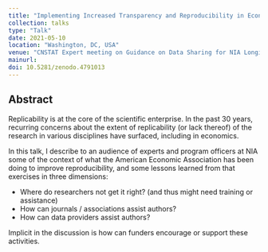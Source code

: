 ```yaml
---
title: "Implementing Increased Transparency and Reproducibility in Economics - Some Lessons"
collection: talks
type: "Talk"
date: 2021-05-10
location: "Washington, DC, USA"
venue: "CNSTAT Expert meeting on Guidance on Data Sharing for NIA Longitudinal Studies"
mainurl: 
doi: 10.5281/zenodo.4791013
---
```


## Abstract

Replicability is at the core of the scientific enterprise. In the past 30 years, recurring concerns about the extent of replicability  (or lack thereof) of the research in various disciplines have surfaced, including in economics.

In this talk, I describe to an audience of experts and program officers at NIA some of the context of what the American Economic Association has been doing to improve reproducibility, and some lessons learned from that exercises in three dimensions:

- Where do researchers not get it right? (and thus might need training or assistance)
- How can journals / associations assist  authors?
- How can data providers assist authors?

Implicit in the discussion is how can funders encourage or support these activities. 
